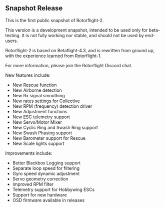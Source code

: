 ## Snapshot Release

This is the first public snapshot of Rotorflight-2.

This version is a development snapshot, intended to be used only for beta-testing.
It is not fully working nor stable, and should not be used by end-users.

Rotorflight-2 is based on Betaflight-4.3, and is rewritten from ground up,
with the experience learned from Rotorflight-1.

For more information, please join the Rotorflight Discord chat.

New features include:

- New Rescue function
- New Airborne detection
- New Rx signal smoothing
- New rates settings for Collective
- New RPM (frequency) detection driver
- New Adjustment functions
- New ESC telemetry support
- New Servo/Motor Mixer
- New Cyclic Ring and Swash Ring support
- New Swash Phasing support
- New Barometer support for Rescue
- New Scale lights support

Improvements include:

- Better Blackbox Logging support
- Separate loop speed for filtering
- Gyro speed dynamic adjustment
- Servo geometry correction
- Improved RPM filter
- Telemetry support for Hobbywing ESCs
- Support for new hardware
- OSD firmware available in releases

